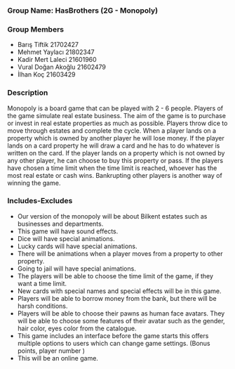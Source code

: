 ### Group Name: HasBrothers (2G - Monopoly)
### Group Members 
*  Barış Tiftik 21702427
*  Mehmet Yaylacı 21802347
*  Kadir Mert Laleci 21601960
*  Vural Doğan Akoğlu 21602479
*  İlhan Koç 21603429


### Description
Monopoly is a board game that can be played with 2 - 6 people. Players of the game simulate real estate business. The aim of the game is to purchase or invest in real estate properties as much as possible. Players throw dice to move through estates and complete the cycle. When a player lands on a property which is owned by another player he will lose money. If the player lands on a card property he will draw a card and he has to do whatever is written on the card. If the player lands on a property which is not owned by any other player, he can choose to buy this property or pass. If the players have chosen a time limit when the time limit is reached, whoever has the most real estate or cash wins. Bankrupting other players is another way of winning the game.

### Includes-Excludes
* Our version of the monopoly will be about Bilkent estates such as businesses and departments.
* This game will have sound effects.
* Dice will have special animations.
* Lucky cards will have special animations.
* There will be animations when a player moves from a property to other property.
* Going to jail will have special animations.
* The players will be able to choose the time limit of the game, if they want a time limit.
* New cards with special names and special effects will be in this game.
* Players will be able to borrow money from the bank, but there will be harsh conditions.
* Players will be able to choose their pawns as human face avatars. They will be able to choose some features of their avatar such as the gender, hair color, eyes color from the catalogue.
* This game includes an interface before the game starts this offers multiple options to users which can change game settings. (Bonus points, player number )
* This will be an online game.
